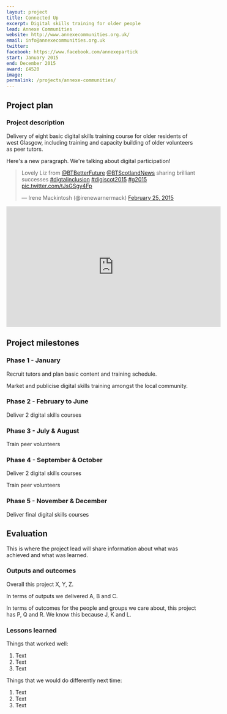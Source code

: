 ```yaml
---
layout: project
title: Connected Up
excerpt: Digital skills training for older people
lead: Annexe Communities
website: http://www.annexecommunities.org.uk/
email: info@annexecommunities.org.uk
twitter: 
facebook: https://www.facebook.com/annexepartick
start: January 2015
end: December 2015
award: £4520
image:
permalink: /projects/annexe-communities/ 
---
```


## Project plan

### Project description

Delivery of eight basic digital skills training course for older residents of west Glasgow, including training and capacity building of older volunteers as peer tutors.

Here's a new paragraph. We're talking about digital participation!

<blockquote class="twitter-tweet" lang="en"><p>Lovely Liz from <a href="https://twitter.com/BTBetterFuture">@BTBetterFuture</a> <a href="https://twitter.com/BTScotlandNews">@BTScotlandNews</a> sharing brilliant successes <a href="https://twitter.com/hashtag/digtalinclusion?src=hash">#digtalinclusion</a> <a href="https://twitter.com/hashtag/digiscot2015?src=hash">#digiscot2015</a> <a href="https://twitter.com/hashtag/g2015?src=hash">#g2015</a> <a href="http://t.co/tJsGSgy4Fp">pic.twitter.com/tJsGSgy4Fp</a></p>&mdash; Irene Mackintosh (@irenewarnermack) <a href="https://twitter.com/irenewarnermack/status/570609895927623680">February 25, 2015</a></blockquote>
<script async src="//platform.twitter.com/widgets.js" charset="utf-8"></script>


<iframe width="560" height="315" src="https://www.youtube.com/embed/IJNR2EpS0jw" frameborder="0" allowfullscreen></iframe>

## Project milestones

### Phase 1 - January

Recruit tutors and plan basic content and training schedule.

Market and publicise digital skills training amongst the local community.

### Phase 2 - February to June

Deliver 2 digital skills courses

### Phase 3 - July & August

Train peer volunteers

### Phase 4 - September & October

Deliver 2 digital skills courses

Train peer volunteers

### Phase 5 - November & December

Deliver final digital skills courses 

## Evaluation

This is where the project lead will share information about what was achieved and what was learned.

### Outputs and outcomes

Overall this project X, Y, Z.

In terms of outputs we delivered A, B and C.

In terms of outcomes for the people and groups we care about, this project has P, Q and R. We know this because J, K and L.

### Lessons learned

Things that worked well:

1. Text
2. Text
3. Text

Things that we would do differently next time:

1. Text
2. Text
3. Text
